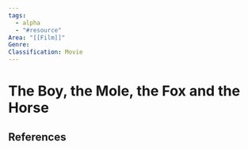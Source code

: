 ```yaml
---
tags:
  - alpha
  - "#resource"
Area: "[[Film]]"
Genre:
Classification: Movie
---
```

# The Boy, the Mole, the Fox and the Horse



## References





